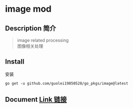 # image mod
## Description 简介
> image related processing  
> 图像相关处理
## Install
安装
```shell
go get -u github.com/guolei19850528/go_pkgs/image@latest
```
## Document [Link 链接](https://pkg.go.dev/github.com/guolei19850528/go_pkgs/image)